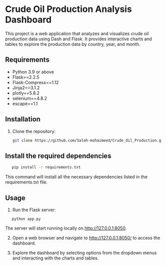 # Crude Oil Production Analysis Dashboard

This project is a web application that analyzes and visualizes crude oil production data using Dash and Flask. It provides interactive charts and tables to explore the production data by country, year, and month.

## Requirements

- Python 3.9 or above
- Flask==2.2.5
- Flask-Compress==1.12
- Jinja2==3.1.2
- plotly==5.8.2
- selenium==4.8.2
- escape==1.1

## Installation

1. Clone the repository:

   ```bash
   git clone https://github.com/Saleh-mohaimeed/Crude_Oil_Production.git)https://github.com/Saleh-mohaimeed/Crude_Oil_Production.git

## Install the required dependencies

```bash
   pip install -r requirements.txt
```
This command will install all the necessary dependencies listed in the requirements.txt file.

## Usage
1. Run the Flask server:
```
   python app.py
```
The server will start running locally on http://127.0.0.1:8050.

2. Open a web browser and navigate to http://127.0.0.1:8050/ to access the dashboard.

3. Explore the dashboard by selecting options from the dropdown menus and interacting with the charts and tables.
